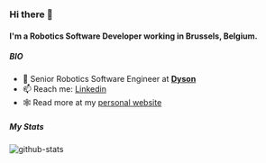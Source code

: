 ### Hi there 👋

#### I'm a Robotics Software Developer working in Brussels, Belgium.

##### BIO

- 🏢 Senior Robotics Software Engineer at [**Dyson**](https://www.dyson.co.uk/en)
- 📫 Reach me: [Linkedin](https://www.linkedin.com/in/atb033)
- 🕸️ Read more at my [personal website](https://atb033.github.io)

##### My Stats
![github-stats](https://github-readme-stats.vercel.app/api?username=atb033&&show_icons=true&title_color=ffffff&icon_color=bb2acf&text_color=daf7dc&bg_color=151515)
